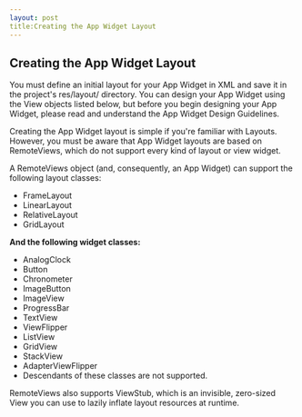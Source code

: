 ```yaml
---
layout: post
title:Creating the App Widget Layout
---
```


## Creating the App Widget Layout

You must define an initial layout for your App Widget in XML and save it in the project's res/layout/ directory. You can design your App Widget using the View objects listed below, but before you begin designing your App Widget, please read and understand the App Widget Design Guidelines.

Creating the App Widget layout is simple if you're familiar with Layouts. However, you must be aware that App Widget layouts are based on RemoteViews, which do not support every kind of layout or view widget.

A RemoteViews object (and, consequently, an App Widget) can support the following layout classes:

- FrameLayout
- LinearLayout
- RelativeLayout
- GridLayout

**And the following widget classes:**

- AnalogClock
- Button
- Chronometer
- ImageButton
- ImageView
- ProgressBar
- TextView
- ViewFlipper
- ListView
- GridView
- StackView
- AdapterViewFlipper
- Descendants of these classes are not supported.


RemoteViews also supports ViewStub, which is an invisible, zero-sized View you can use to lazily inflate layout resources at runtime.
